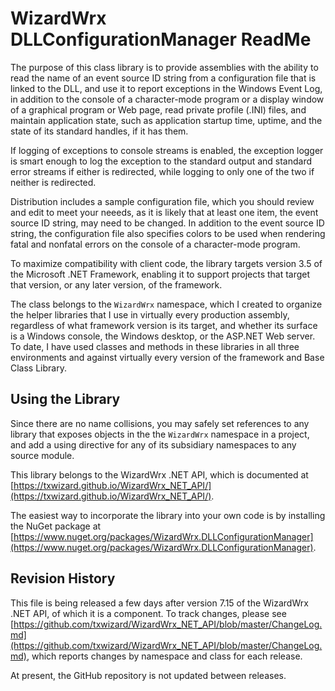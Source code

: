 # WizardWrx DLLConfigurationManager ReadMe

The purpose of this class library is to provide assemblies with the ability to
read the name of an event source ID string from a configuration file that is
linked to the DLL, and use it to report exceptions in the Windows Event Log, in
addition to the console of a character-mode program or a display window of a
graphical program or Web page, read private profile (.INI) files, and maintain
application state, such as application startup time, uptime, and the state of
its standard handles, if it has them.

If logging of exceptions to console streams is enabled, the exception logger is
smart enough to log the exception to the standard output and standard error
streams if either is redirected, while logging to only one of the two if neither
is redirected.

Distribution includes a sample configuration file, which you should review and
edit to meet your neeeds, as it is likely that at least one item, the event
source ID string, may need to be changed. In addition to the event source ID
string, the configuration file also specifies colors to be used when rendering
fatal and nonfatal errors on the console of a character-mode program.

To maximize compatibility with client code, the library targets version 3.5 of
the Microsoft .NET Framework, enabling it to support projects that target that
version, or any later version, of the framework.

The class belongs to the `WizardWrx` namespace, which I created to organize the
helper libraries that I use in virtually every production assembly, regardless
of what framework version is its target, and whether its surface is a Windows
console, the Windows desktop, or the ASP.NET Web server. To date, I have used
classes and methods in these libraries in all three environments and against
virtually every version of the framework and Base Class Library.

## Using the Library

Since there are no name collisions, you may safely set references to any library
that exposes objects in the the `WizardWrx` namespace in a project, and add a
using directive for any of its subsidiary namespaces to any source module.

This library belongs to the WizardWrx .NET API, which is documented at
[https://txwizard.github.io/WizardWrx_NET_API/](https://txwizard.github.io/WizardWrx_NET_API/).

The easiest way to incorporate the library into your own code is by installing the NuGet package at
[https://www.nuget.org/packages/WizardWrx.DLLConfigurationManager](https://www.nuget.org/packages/WizardWrx.DLLConfigurationManager).

## Revision History

This file is being released a few days after version 7.15 of the WizardWrx .NET
API, of which it is a component. To track changes, please see
[https://github.com/txwizard/WizardWrx_NET_API/blob/master/ChangeLog.md](https://github.com/txwizard/WizardWrx_NET_API/blob/master/ChangeLog.md),
which reports changes by namespace and class for each release.

At present, the GitHub repository is not updated between releases.